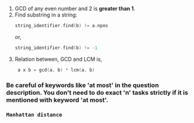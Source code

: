 1. GCD of any even number and 2 is **greater than 1**.
2. Find substring in a string:
   ```cpp
   string_identifier.find(b) != a.npos
   ```
   or,
   ```cpp
   string_identifier.find(b) != -1
   ```
3. Relation between, GCD and LCM is,
   ```cpp
    a x b = gcd(a, b) * lcm(a, b)
   ```


### Be careful of keywords like 'at most' in the question description. You don't need to do exact 'n' tasks strictly if it is mentioned with keyword 'at most'. 

### **```Manhattan distance```**

